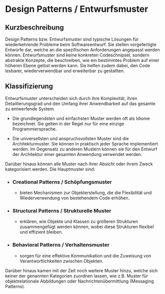 # Design Patterns / Entwurfsmuster

## Kurzbeschreibung

Design Patterns bzw. Entwurfsmuster sind typische Lösungen für wiederkehrende Probleme beim Softwareentwurf. Sie stellen vorgefertigte Entwürfe dar, welche an die spezifischen Anforderungen angepasst werden können. Entwurfsmuster sind keine konkreten Codeschnipsel, sondern abstrakte Konzepte, die beschreiben, wie ein bestimmtes Problem auf einer höheren Ebene gelöst werden kann.
Sie helfen zudem dabei, den Code lesbarer, wiederverwendbar und erweiterbar zu gestallten.

## Klassifizierung

Entwurfsmuster unterscheiden sich durch ihre Komplexität, ihren Detaillierungsgrad und den Umfang ihrer Anwendbarkeit auf das gesamte zu entwerfende System.

- Die grundlegendsten und einfachsten Muster werden oft als Idiome bezeichnet. Sie gelten in der Regel nur für eine einzige Programmiersprache.

- Die universellsten und anspruchsvollsten Muster sind die Architekturmuster. Sie können in praktisch jeder Sprache implementiert werden. Im Gegensatz zu anderen Mustern können sie für den Entwurf der Architektur einer gesamten Anwendung verwendet werden.

Darüber hinaus können alle Muster nach ihrer Absicht oder ihrem Zweck kategorisiert werden. Die Hauptmuster sind:

- ### Creational Patterns / Schöpfungsmuster 
  - bieten Mechanismen zur Objekterstellung, die die Flexibilität und Wiederverwendung von bestehendem Code erhöhen.

- ### Structural Patterns / Strukturelle Muster 
  - erklären, wie Objekte und Klassen zu größeren Strukturen zusammengefügt werden können, wobei diese Strukturen flexibel und effizient bleiben.

- ### Behavioral Patterns / Verhaltensmuster 
  - sorgen für eine effektive Kommunikation und die Zuweisung von Verantwortlichkeiten zwischen Objekten.

Darüber hinaus kamen mit der Zeit noch weitere Muster hinzu, welche sich keiner der genannten Kategorien zuordnen lassen, wie z.B. Muster für objektrelationale Abbildungen oder Nachrichtenübermittlung (Messaging Patterns). 